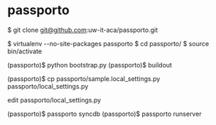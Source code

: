 passporto
=========

$ git clone git@github.com:uw-it-aca/passporto.git

$ virtualenv --no-site-packages passporto
$ cd passporto/
$ source bin/activate

(passporto)$ python bootstrap.py 
(passporto)$ buildout

(passporto)$ cp passporto/sample.local_settings.py passporto/local_settings.py

edit passporto/local_settings.py

(passporto)$ passporto syncdb
(passporto)$ passporto runserver
